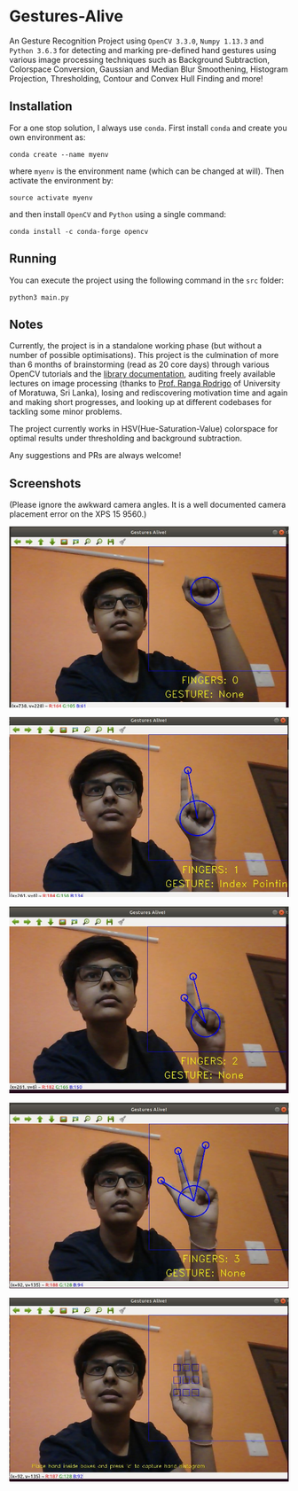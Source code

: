 # Gestures-Alive
An Gesture Recognition Project using `OpenCV 3.3.0`, `Numpy 1.13.3` and `Python 3.6.3` for detecting and marking pre-defined hand gestures using various image processing techniques such as Background Subtraction, Colorspace Conversion, Gaussian and Median Blur Smoothening, Histogram Projection, Thresholding, Contour and Convex Hull Finding and more! 

## Installation
For a one stop solution, I always use `conda`. First install `conda` and create you own environment as:
```
conda create --name myenv
```
where `myenv` is the environment name (which can be changed at will). Then activate the environment by:
```
source activate myenv
```
and then install `OpenCV` and `Python` using a single command:
```
conda install -c conda-forge opencv
```

## Running
You can execute the project using the following command in the `src` folder:
```
python3 main.py
```

## Notes
Currently, the project is in a standalone working phase (but without a number of possible optimisations). This project is the culmination of more than 6 months of brainstorming (read as 20 core days) through various OpenCV tutorials and the [library documentation](https://docs.opencv.org/3.3.0/), auditing freely available lectures on image processing (thanks to [Prof. Ranga Rodrigo](http://www.ent.mrt.ac.lk/~ranga/) of University of Moratuwa, Sri Lanka), losing and rediscovering motivation time and again and making short progresses, and looking up at different codebases for tackling some minor problems.

The project currently works in HSV(Hue-Saturation-Value) colorspace for optimal results under thresholding and background subtraction.

Any suggestions and PRs are always welcome!

## Screenshots
(Please ignore the awkward camera angles. It is a well documented camera placement error on the XPS 15 9560.)

![](/screenshots/0.jpeg)

![](/screenshots/1.jpeg)

![](/screenshots/2.jpeg)

![](/screenshots/3.jpeg)

![](/screenshots/4.jpeg)
